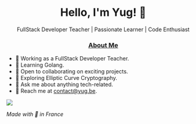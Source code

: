 <h1 align="center">Hello, I'm Yug! 👋</h1>

<p align="center">
  FullStack Developer Teacher | Passionate Learner | Code Enthusiast
</p>

<a href ="https://yug.be"><h3 align="center">About Me</h3></a>

- 💼 Working as a FullStack Developer Teacher.
- 🌱 Learning Golang.
- 🚀 Open to collaborating on exciting projects.
- 🤔 Exploring Elliptic Curve Cryptography.
- 💬 Ask me about anything tech-related.
- 📧 Reach me at [contact@yug.be](mailto:contact@yug.be).
<p align="left">
  <img src="https://media.giphy.com/media/SYHz66JfYHbBtZXjHy/giphy.gif">
</p>
<!-- Footer -->
<p align="left">
  <i>Made with 💖 in France</i>
</p>
